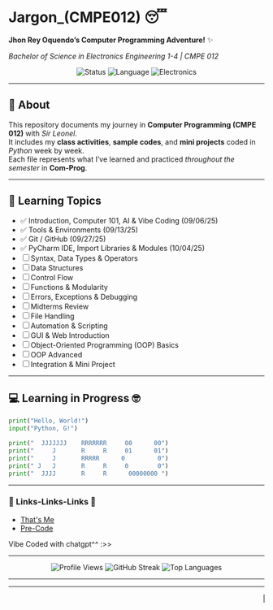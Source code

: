 # Jargon_(CMPE012) 😴  
**Jhon Rey Oquendo’s Computer Programming Adventure!** ✨  

*Bachelor of Science in Electronics Engineering 1-4 | CMPE 012*  

<p align="center">
  <img src="https://img.shields.io/badge/status-learning-blue" alt="Status">
  <img src="https://img.shields.io/badge/python-3.12-orange" alt="Language">
  <img src="https://img.shields.io/badge/focus-ECE-brightgreen" alt="Electronics">
</p>

---

## 📘 About
This repository documents my journey in **Computer Programming (CMPE 012)** with *Sir Leonel*.  
It includes my **class activities**, **sample codes**, and **mini projects** coded in *Python* week by week.  
Each file represents what I’ve learned and practiced *throughout the semester* in **Com-Prog**.  

---

## 🧩 Learning Topics
- ✅ Introduction, Computer 101, AI & Vibe Coding (09/06/25)
- ✅ Tools & Environments (09/13/25)
- ✅ Git / GitHub (09/27/25)
- ✅ PyCharm IDE, Import Libraries & Modules (10/04/25)
- ☐ Syntax, Data Types & Operators  
- ☐ Data Structures  
- ☐ Control Flow  
- ☐ Functions & Modularity  
- ☐ Errors, Exceptions & Debugging  
- ☐ Midterms Review  
- ☐ File Handling  
- ☐ Automation & Scripting  
- ☐ GUI & Web Introduction  
- ☐ Object-Oriented Programming (OOP) Basics  
- ☐ OOP Advanced  
- ☐ Integration & Mini Project  

---

## 💻 Learning in Progress 🤓
```python
print("Hello, World!")
input("Python, G!")

print("  JJJJJJJ    RRRRRRR     00      00")
print("     J       R     R     01      01")
print("     J       RRRRR      0         0")
print(" J   J       R     R     0        0")
print("  JJJJ       R     R      00000000 ")
```


---

### 🔗 Links-Links-Links :anger:
- [That's Me](https://github.com/jhonristh)  
- [Pre-Code](https://github.com/jhonristh/Jargon_-CMPE012-/tree/Initial-Code)
  
Vibe Coded with chatgpt^^ :>>


---
<p align="center">
  <img src="https://komarev.com/ghpvc/?username=jhonristh&color=blue" alt="Profile Views">
  <img src="https://streak-stats.demolab.com?user=jhonristh&theme=tokyonight" alt="GitHub Streak">
  <img src="https://github-readme-stats.vercel.app/api/top-langs/?username=jhonristh&layout=compact&theme=tokyonight" alt="Top Languages">
</p>

<hr>

---
<marquee>🐍 Keep coding... The snake never stops! 🐍</marquee>

